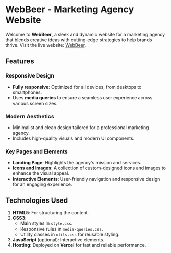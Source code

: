 # WebBeer - Marketing Agency Website

Welcome to **WebBeer**, a sleek and dynamic website for a marketing agency that blends creative ideas with cutting-edge strategies to help brands thrive. Visit the live website: [WebBeer](https://webbeer.vercel.app/).

## Features
### Responsive Design
- **Fully responsive**: Optimized for all devices, from desktops to smartphones.
- Uses **media queries** to ensure a seamless user experience across various screen sizes.

### Modern Aesthetics
- Minimalist and clean design tailored for a professional marketing agency.
- Includes high-quality visuals and modern UI components.

### Key Pages and Elements
- **Landing Page**: Highlights the agency's mission and services.
- **Icons and Images**: A collection of custom-designed icons and images to enhance the visual appeal.
- **Interactive Elements**: User-friendly navigation and responsive design for an engaging experience.

## Technologies Used
1. **HTML5**: For structuring the content.
2. **CSS3**:
   - Main styles in `style.css`.
   - Responsive rules in `media-queries.css`.
   - Utility classes in `utils.css` for reusable styling.
3. **JavaScript** (optional): Interactive elements.
4. **Hosting**: Deployed on **Vercel** for fast and reliable performance.

